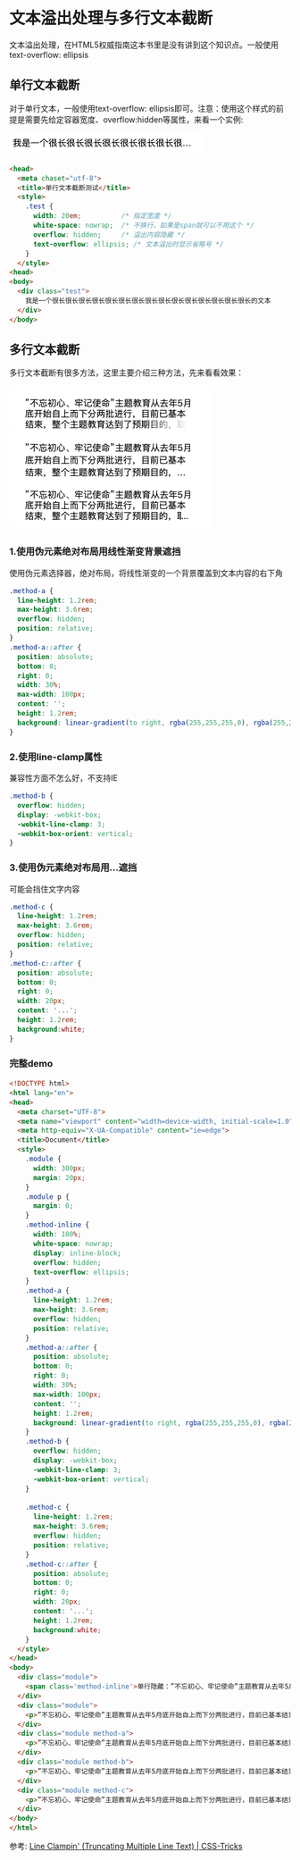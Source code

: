 
# 文本溢出处理与多行文本截断

文本溢出处理，在HTML5权威指南这本书里是没有讲到这个知识点。一般使用 text-overflow: ellipsis

## 单行文本截断
对于单行文本，一般使用text-overflow: ellipsis即可。注意：使用这个样式的前提是需要先给定容器宽度、overflow:hidden等属性，来看一个实例:

![css_text_overflow_1.png](../../../images/blog/css/css_text_overflow_1.png)

```html
<head>
  <meta chaset="utf-8">
  <title>单行文本截断测试</title>
  <style>
    .test {
      width: 20em;          /* 指定宽度 */
      white-space: nowrap;  /* 不换行，如果是span就可以不用这个 */
      overflow: hidden;     /* 溢出内容隐藏 */
      text-overflow: ellipsis; /* 文本溢出时显示省略号 */
    }
  </style>
<head>
<body>
  <div class="test">
    我是一个很长很长很长很长很长很长很长很长很长很长很长很长很长很长很长的文本
  </div>
</body>
```

## 多行文本截断
多行文本截断有很多方法，这里主要介绍三种方法，先来看看效果：

![css_text_overflow_2.png](../../../images/blog/css/css_text_overflow_2.png)

### 1.使用伪元素绝对布局用线性渐变背景遮挡
使用伪元素选择器，绝对布局，将线性渐变的一个背景覆盖到文本内容的右下角
```css
.method-a {
  line-height: 1.2rem;
  max-height: 3.6rem;
  overflow: hidden;
  position: relative;
}
.method-a::after {
  position: absolute;
  bottom: 0;
  right: 0;
  width: 30%;
  max-width: 100px;
  content: '';
  height: 1.2rem;
  background: linear-gradient(to right, rgba(255,255,255,0), rgba(255,255,255,1) 90%);
}
```

### 2.使用line-clamp属性
兼容性方面不怎么好，不支持IE
```css 
.method-b {
  overflow: hidden;
  display: -webkit-box;
  -webkit-line-clamp: 3;
  -webkit-box-orient: vertical;
}
```

### 3.使用伪元素绝对布局用...遮挡
可能会挡住文字内容
```css
.method-c {
  line-height: 1.2rem;
  max-height: 3.6rem;
  overflow: hidden;
  position: relative;
}
.method-c::after {
  position: absolute;
  bottom: 0;
  right: 0;
  width: 20px;
  content: '...';
  height: 1.2rem;
  background:white;
}
```

### 完整demo

```html
<!DOCTYPE html>
<html lang="en">
<head>
  <meta charset="UTF-8">
  <meta name="viewport" content="width=device-width, initial-scale=1.0">
  <meta http-equiv="X-UA-Compatible" content="ie=edge">
  <title>Document</title>
  <style>
    .module {
      width: 300px;
      margin: 20px;
    }
    .module p {
      margin: 0;
    }
    .method-inline {
      width: 100%;
      white-space: nowrap;
      display: inline-block;
      overflow: hidden;
      text-overflow: ellipsis;
    }
    .method-a {
      line-height: 1.2rem;
      max-height: 3.6rem;
      overflow: hidden;
      position: relative;
    }
    .method-a::after {
      position: absolute;
      bottom: 0;
      right: 0;
      width: 30%;
      max-width: 100px;
      content: '';
      height: 1.2rem;
      background: linear-gradient(to right, rgba(255,255,255,0), rgba(255,255,255,1) 90%);
    }
    .method-b {
      overflow: hidden;
      display: -webkit-box;
      -webkit-line-clamp: 3;
      -webkit-box-orient: vertical;
    }

    .method-c {
      line-height: 1.2rem;
      max-height: 3.6rem;
      overflow: hidden;
      position: relative;
    }
    .method-c::after {
      position: absolute;
      bottom: 0;
      right: 0;
      width: 20px;
      content: '...';
      height: 1.2rem;
      background:white;
    }
  </style>
</head>
<body>
  <div class="module">
    <span class='method-inline'>单行隐藏：”不忘初心、牢记使命”主题教育从去年5月底开始自上而下分两批进行，目前已基本结束，整个主题教育达到了预期目的，取得了重大成果：各级党组织</span>
  </div>
  <div class="module">
    <p>”不忘初心、牢记使命”主题教育从去年5月底开始自上而下分两批进行，目前已基本结束，整个主题教育达到了预期目的，取得了重大成果：各级党组织和广大党员、干部深入学习实践习近平新时代中国特色社会主义思想</p>
  </div>
  <div class="module method-a">
    <p>”不忘初心、牢记使命”主题教育从去年5月底开始自上而下分两批进行，目前已基本结束，整个主题教育达到了预期目的，取得了重大成果：各级党组织和广大党员、干部深入学习实践习近平新时代中国特色社会主义思想</p>
  </div>
  <div class="module method-b">
    <p>”不忘初心、牢记使命”主题教育从去年5月底开始自上而下分两批进行，目前已基本结束，整个主题教育达到了预期目的，取得了重大成果：各级党组织和广大党员、干部深入学习实践习近平新时代中国特色社会主义思想</p>
  </div>
  <div class="module method-c">
    <p>”不忘初心、牢记使命”主题教育从去年5月底开始自上而下分两批进行，目前已基本结束，整个主题教育达到了预期目的，取得了重大成果：各级党组织和广大党员、干部深入学习实践习近平新时代中国特色社会主义思想</p>
  </div>
</body>
</html>
```

参考: [Line Clampin' (Truncating Multiple Line Text) | CSS-Tricks](https://css-tricks.com/line-clampin/)